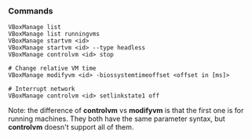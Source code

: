 ### Commands

    VBoxManage list
    VBoxManage list runningvms
    VBoxManage startvm <id>
    VBoxManage startvm <id> --type headless
    VBoxManage controlvm <id> stop

    # Change relative VM time
    VBoxManage modifyvm <id> -biossystemtimeoffset <offset in [ms]>

    # Interrupt network
    VBoxManage controlvm <id> setlinkstate1 off

Note: the difference of **controlvm** vs **modifyvm** is that the first
one is for running machines. They both have the same parameter syntax,
but **controlvm** doesn't support all of them.
